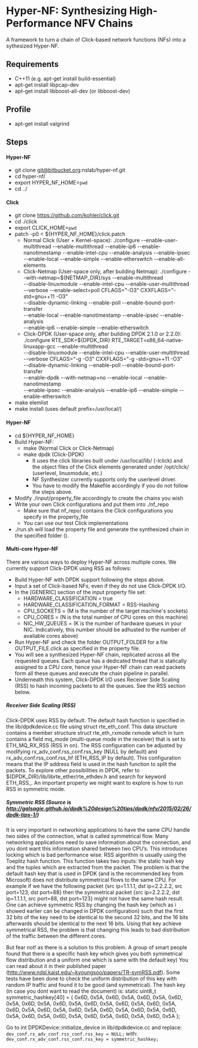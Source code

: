 Hyper-NF: Synthesizing High-Performance NFV Chains
======

A framework to turn a chain of Click-based network functions (NFs) into a sythesized Hyper-NF.

## Requirements
  * C++11 (e.g. apt-get install build-essential)
  * apt-get install libpcap-dev
  * apt-get install libboost-all-dev (or libboost-dev)

## Profile
  * apt-get install valgrind

## Steps
#### Hyper-NF
  * git clone git@bitbucket.org:nslab/hyper-nf.git
  * cd hyper-nf/
  * export HYPER_NF_HOME=`pwd`
  * cd ../

#### Click
  * git clone https://github.com/kohler/click.git
  * cd ./click
  * export CLICK_HOME=`pwd`
  * patch -p0 < ${HYPER_NF_HOME}/click.patch
    * Normal Click (User + Kernel-space):
		./configure 	--enable-user-multithread --enable-multithread --enable-ip6 --enable-nanotimestamp
				--enable-intel-cpu --enable-analysis --enable-ipsec --enable-local --enable-simple
				--enable-etherswitch --enable-all-elements
    * Click-Netmap (User-space only, after building Netmap):
		./configure     --with-netmap=${NETMAP_DIR}/sys --enable-multithread \
				--disable-linuxmodule --enable-intel-cpu --enable-user-multithread \
				--verbose --enable-select=poll CFLAGS="-O3" CXXFLAGS="-std=gnu++11 -O3" \
				--disable-dynamic-linking --enable-poll --enable-bound-port-transfer \
				--enable-local --enable-nanotimestamp --enable-ipsec --enable-analysis \
				--enable-ip6 --enable-simple --enable-etherswitch
    * Click-DPDK (User-space only, after building DPDK 2.1.0 or 2.2.0):
		./configure     RTE_SDK=${DPDK_DIR} RTE_TARGET=x86_64-native-linuxapp-gcc --enable-multithread \
				--disable-linuxmodule --enable-intel-cpu --enable-user-multithread \
				--verbose CFLAGS="-g -O3" CXXFLAGS="-g -std=gnu++11 -O3" \
				--disable-dynamic-linking --enable-poll --enable-bound-port-transfer \
				--enable-dpdk --with-netmap=no --enable-local --enable-nanotimestamp \
				--enable-ipsec --enable-analysis --enable-ip6 --enable-simple --enable-etherswitch
  * make elemlist
  * make install (uses default prefix=/usr/local/)

#### Hyper-NF
  * cd ${HYPER_NF_HOME}
  * Build Hyper-NF:
    * make (Normal Click or Click-Netmap)
    * make dpdk (Click-DPDK)
        * It uses the click libraries built under /usr/local/lib/ (-lclick) and the object files
         of the Click elements generated under /opt/click/<driver> (userlevel, linuxmodule, etc.)
        * NF Synthesizer currently supports only the userlevel driver.
        * You have to modify the Makefile accordingly if you do not follow the steps above.
  * Modify ./input/property_file accordingly to create the chains you wish
  * Write your own Click configurations and put them into ./nf_repo
    * Make sure that nf_repo/ contains the Click configurations you specify in the property_file
    * You can use our test Click implementations
  * ./run.sh <your property file> will load the property file and generate the synthesized chain in the specified folder ().

#### Multi-core Hyper-NF
There are various ways to deploy Hyper-NF across multiple cores. We currently support Click-DPDK using RSS as follows:
  * Build Hyper-NF with DPDK support following the steps above.
  * Input a set of Click-based NFs, even if they do not use Click-DPDK I/O.
  * In the [GENERIC] section of the input property file set:
    * HARDWARE_CLASSIFICATION = true
    * HARDWARE_CLASSIFICATION_FORMAT = RSS-Hashing
    * CPU_SOCKETS   = <M> (M is the number of the target machine's sockets)
    * CPU_CORES     = <N> (N is the total number of CPU cores on this machine)
    * NIC_HW_QUEUES = <K> (K is the number of hardware queues in your NIC. Indicatively, this number should be adhusted to the number of available cores above)
  * Run Hyper-NF and check the folder OUTPUT_FOLDER for a file OUTPUT_FILE.click as specified in the property file.
  * You will see a synthesized Hyper-NF chain, replicated across all the requested queues. Each queue has a dedicated thread that is statically assigned to a CPU core,
hence your Hyper-NF chain can read packets form all these queues and execute the chain pipeline in parallel.
  * Underneath this system, Click-DPDK I/O uses Receiver Side Scaling (RSS) to hash incoming packets to all the queues. See the RSS section below.

##### Receiver Side Scaling (RSS)
Click-DPDK uses RSS by default. The default hash function is specified in the lib/dpdkdevice.cc file using struct rte_eth_conf.
This data structure contains a member structure struct rte_eth_rxmode rxmode which in turn contains a field mq_mode (multi-queue mode in the receiver) that is set to ETH_MQ_RX_RSS (RSS in on).
The RSS configuration can be adjusted by modifying rx_adv_conf.rss_conf.rss_key (NULL by default) and rx_adv_conf.rss_conf.rss_hf (ETH_RSS_IP by default).
This configuration means that the IP address field is used in the hash function to split the packets.
To explore other possibilities in DPDK, refer to ${DPDK_DIR}/lib/librte_ether/rte_ethdev.h and search for keyword ETH_RSS_.
An important property we might want to explore is how to run RSS in symmetric mode.

##### Symmetric RSS (Source is http://galsagie.github.io/dpdk%20design%20tips/dpdk/nfv/2015/02/26/dpdk-tips-1/)
It is very important in networking applications to have the same CPU handle two sides of the connection, what is called symmetrical flow.
Many networking applications need to save information about the connection, and you dont want this information shared between two CPU’s.
This introduces locking which is bad performance wise.
RSS algorithm is usually using the Toeplitz hash function. This function takes two inputs: the static hash key and the tuples which are extracted from the packet.
The problem is that the default hash key that is used in DPDK (and is the recommended key from Microsoft) does not distribute symmetrical flows to the same CPU.
For example if we have the following packet {src ip=1.1.1.1, dst ip=2.2.2.2, src port=123, dst port=88} then the symmetrical packet {src ip=2.2.2.2, dst ip=1.1.1.1,
src port=88, dst port=123} might not have the same hash result.
One can achieve symmetric RSS by changing the hash key (which as i showed earlier can be changed in DPDK configuration) such that the first 32 bits of the key need
to be identical to the second 32 bits, and the 16 bits afterwards should be identical to the next 16 bits.
Using that key achieve symmetrical RSS, the problem is that changing this leads to bad distribution of the traffic between the different cores.

But fear not! as there is a solution to this problem.
A group of smart people found that there is a specific hash key which gives you both symmetrical flow distribution and a uniform one which is same with the default key)
You can read about it in their published paper (http://www.ndsl.kaist.edu/~kyoungsoo/papers/TR-symRSS.pdf).
Some tests have been done to check the uniform distribution of this key with random IP traffic and found it to be good (and symmetrical).
The hash key (in case you dont want to read the document) is:
static uint8_t symmetric_hashkey[40] = {
	0x6D, 0x5A, 0x6D, 0x5A, 0x6D, 0x5A, 0x6D, 0x5A, 0x6D, 0x5A, 0x6D, 0x5A, 0x6D, 0x5A, 0x6D, 0x5A, 0x6D, 0x5A, 0x6D, 0x5A,
	0x6D, 0x5A, 0x6D, 0x5A, 0x6D, 0x5A, 0x6D, 0x5A, 0x6D, 0x5A, 0x6D, 0x5A, 0x6D, 0x5A, 0x6D, 0x5A, 0x6D, 0x5A, 0x6D, 0x5A
};

Go to int DPDKDevice::initialize_device in lib/dpdkdevice.cc and replace:
	`dev_conf.rx_adv_conf.rss_conf.rss_key = NULL;`
with:
	`dev_conf.rx_adv_conf.rss_conf.rss_key = symmetric_hashkey;`
